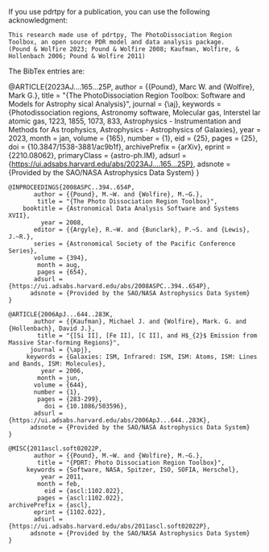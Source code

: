 If you use pdrtpy for a publication, you can use the following acknowledgment:

    This research made use of pdrtpy, The PhotoDissociation Region Toolbox, an open source PDR model and data analysis package.
    (Pound & Wolfire 2023; Pound & Wolfire 2008; Kaufman, Wolfire, & Hollenbach 2006; Pound & Wolfire 2011)

The BibTex entries are:

@ARTICLE{2023AJ....165...25P,
       author = {{Pound}, Marc W. and {Wolfire}, Mark G.},
        title = "{The PhotoDissociation Region Toolbox: Software and Models for Astrophy
sical Analysis}",
      journal = {\aj},
     keywords = {Photodissociation regions, Astronomy software, Molecular gas, Interstel
lar atomic gas, 1223, 1855, 1073, 833, Astrophysics - Instrumentation and Methods for As
trophysics, Astrophysics - Astrophysics of Galaxies},
         year = 2023,
        month = jan,
       volume = {165},
       number = {1},
          eid = {25},
        pages = {25},
          doi = {10.3847/1538-3881/ac9b1f},
archivePrefix = {arXiv},
       eprint = {2210.08062},
 primaryClass = {astro-ph.IM},
       adsurl = {https://ui.adsabs.harvard.edu/abs/2023AJ....165...25P},
      adsnote = {Provided by the SAO/NASA Astrophysics Data System}
}

    @INPROCEEDINGS{2008ASPC..394..654P,
           author = {{Pound}, M.~W. and {Wolfire}, M.~G.},
            title = "{The Photo Dissociation Region Toolbox}",
        booktitle = {Astronomical Data Analysis Software and Systems XVII},
             year = 2008,
           editor = {{Argyle}, R.~W. and {Bunclark}, P.~S. and {Lewis}, J.~R.},
           series = {Astronomical Society of the Pacific Conference Series},
           volume = {394},
            month = aug,
            pages = {654},
           adsurl = {https://ui.adsabs.harvard.edu/abs/2008ASPC..394..654P},
          adsnote = {Provided by the SAO/NASA Astrophysics Data System}
    }

    @ARTICLE{2006ApJ...644..283K,
           author = {{Kaufman}, Michael J. and {Wolfire}, Mark. G. and {Hollenbach}, David J.},
            title = "{[Si II], [Fe II], [C II], and H$_{2}$ Emission from Massive Star-forming Regions}",
          journal = {\apj},
         keywords = {Galaxies: ISM, Infrared: ISM, ISM: Atoms, ISM: Lines and Bands, ISM: Molecules},
             year = 2006,
            month = jun,
           volume = {644},
           number = {1},
            pages = {283-299},
              doi = {10.1086/503596},
           adsurl = {https://ui.adsabs.harvard.edu/abs/2006ApJ...644..283K},
          adsnote = {Provided by the SAO/NASA Astrophysics Data System}
    }
    
    @MISC{2011ascl.soft02022P,
           author = {{Pound}, M.~W. and {Wolfire}, M.~G.},
            title = "{PDRT: Photo Dissociation Region Toolbox}",
         keywords = {Software, NASA, Spitzer, ISO, SOFIA, Herschel},
             year = 2011,
            month = feb,
              eid = {ascl:1102.022},
            pages = {ascl:1102.022},
    archivePrefix = {ascl},
           eprint = {1102.022},
           adsurl = {https://ui.adsabs.harvard.edu/abs/2011ascl.soft02022P},
          adsnote = {Provided by the SAO/NASA Astrophysics Data System}
    }

